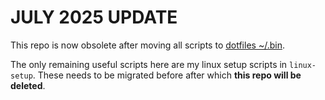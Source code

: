 # JULY 2025 UPDATE

This repo is now obsolete after moving all scripts to [dotfiles ~/.bin](https://github.com/tk744/dotfiles/tree/master/.bin).

The only remaining useful scripts here are my linux setup scripts in `linux-setup`. These needs to be migrated before after which **this repo will be deleted**.